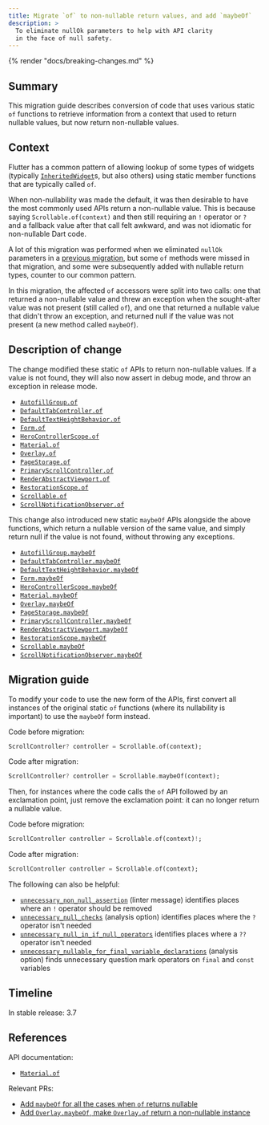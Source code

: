 ```yaml
---
title: Migrate `of` to non-nullable return values, and add `maybeOf`
description: >
  To eliminate nullOk parameters to help with API clarity
  in the face of null safety.
---
```


{% render "docs/breaking-changes.md" %}

## Summary

This migration guide describes conversion of code that uses various static `of`
functions to retrieve information from a context that used to return nullable
values, but now return non-nullable values.

## Context

Flutter has a common pattern of allowing lookup of some types of widgets
(typically [`InheritedWidget`][]s, but also others) using static member
functions that are typically called `of`.

When non-nullability was made the default, it was then desirable to have the
most commonly used APIs return a non-nullable value. This is because saying
`Scrollable.of(context)` and then still requiring an `!` operator or `?` and a
fallback value after that call felt awkward, and was not idiomatic for
non-nullable Dart code.

A lot of this migration was performed when we eliminated `nullOk` parameters in
a [previous migration][], but some `of` methods were missed in that migration,
and some were subsequently added with nullable return types, counter to our
common pattern.

In this migration, the affected `of` accessors were split into two calls: one
that returned a non-nullable value and threw an exception when the sought-after
value was not present (still called `of`), and one that returned a nullable
value that didn't throw an exception, and returned null if the value was not
present (a new method called `maybeOf`).

## Description of change

The change modified these static `of` APIs to return non-nullable values.
If a value is not found, they will also now assert in debug mode, and
throw an exception in release mode.

* [`AutofillGroup.of`]
* [`DefaultTabController.of`]
* [`DefaultTextHeightBehavior.of`]
* [`Form.of`]
* [`HeroControllerScope.of`]
* [`Material.of`]
* [`Overlay.of`]
* [`PageStorage.of`]
* [`PrimaryScrollController.of`]
* [`RenderAbstractViewport.of`]
* [`RestorationScope.of`]
* [`Scrollable.of`]
* [`ScrollNotificationObserver.of`]

This change also introduced new static `maybeOf` APIs alongside
the above functions, which return a nullable version of the same value, and
simply return null if the value is not found, without throwing any exceptions.

* [`AutofillGroup.maybeOf`]
* [`DefaultTabController.maybeOf`]
* [`DefaultTextHeightBehavior.maybeOf`]
* [`Form.maybeOf`]
* [`HeroControllerScope.maybeOf`]
* [`Material.maybeOf`]
* [`Overlay.maybeOf`]
* [`PageStorage.maybeOf`]
* [`PrimaryScrollController.maybeOf`]
* [`RenderAbstractViewport.maybeOf`]
* [`RestorationScope.maybeOf`]
* [`Scrollable.maybeOf`]
* [`ScrollNotificationObserver.maybeOf`]

## Migration guide

To modify your code to use the new form of the APIs, first convert all
instances of the original static `of` functions (where its nullability is
important) to use the `maybeOf` form instead.

Code before migration:

```dart
ScrollController? controller = Scrollable.of(context);
```

Code after migration:

```dart
ScrollController? controller = Scrollable.maybeOf(context);
```

Then, for instances where the code calls the `of` API followed by
an exclamation point, just remove the exclamation point: it can
no longer return a nullable value.

Code before migration:

```dart
ScrollController controller = Scrollable.of(context)!;
```

Code after migration:

```dart
ScrollController controller = Scrollable.of(context);
```

The following can also be helpful:

* [`unnecessary_non_null_assertion`][] (linter message) identifies
  places where an  `!` operator should be removed
* [`unnecessary_null_checks`][] (analysis option) identifies places
  where the `?` operator isn't needed
* [`unnecessary_null_in_if_null_operators`][] identifies places
  where a `??` operator isn't needed
* [`unnecessary_nullable_for_final_variable_declarations`][] (analysis option)
  finds unnecessary question mark operators on `final` and `const` variables

## Timeline

In stable release: 3.7

## References

API documentation:

* [`Material.of`][]

Relevant PRs:

* [Add `maybeOf` for all the cases when `of` returns nullable][]
* [Add `Overlay.maybeOf`, make `Overlay.of` return a non-nullable instance][]

[previous migration]: /release/breaking-changes/eliminating-nullok-parameters
[`unnecessary_non_null_assertion`]: {{site.dart-site}}/tools/diagnostic-messages#unnecessary_non_null_assertion
[`unnecessary_null_checks`]: {{site.dart-site}}/tools/linter-rules#unnecessary_null_checks
[`unnecessary_null_in_if_null_operators`]: {{site.dart-site}}/tools/linter-rules#unnecessary_null_in_if_null_operators
[`unnecessary_nullable_for_final_variable_declarations`]: {{site.dart-site}}/tools/linter-rules#unnecessary_nullable_for_final_variable_declarations
[`AutofillGroup.maybeOf`]: {{site.api}}/flutter/widgets/AutofillGroup/maybeOf.html
[`AutofillGroup.of`]: {{site.api}}/flutter/widgets/AutofillGroup/of.html
[`DefaultTabController.maybeOf`]: {{site.api}}/flutter/material/DefaultTabController/maybeOf.html
[`DefaultTabController.of`]: {{site.api}}/flutter/material/DefaultTabController/of.html
[`DefaultTextHeightBehavior.maybeOf`]: {{site.api}}/flutter/widgets/DefaultTextHeightBehavior/maybeOf.html
[`DefaultTextHeightBehavior.of`]: {{site.api}}/flutter/widgets/DefaultTextHeightBehavior/of.html
[`Form.maybeOf`]: {{site.api}}/flutter/widgets/Form/maybeOf.html
[`Form.of`]: {{site.api}}/flutter/widgets/Form/of.html
[`HeroControllerScope.maybeOf`]: {{site.api}}/flutter/widgets/HeroControllerScope/maybeOf.html
[`HeroControllerScope.of`]: {{site.api}}/flutter/widgets/HeroControllerScope/of.html
[`InheritedWidget`]: {{site.api}}/flutter/widgets/InheritedWidget-class.html
[`Material.maybeOf`]: {{site.api}}/flutter/material/Material/maybeOf.html
[`Material.of`]: {{site.api}}/flutter/material/Material/of.html
[`Overlay.maybeOf`]: {{site.api}}/flutter/widgets/Overlay/maybeOf.html
[`Overlay.of`]: {{site.api}}/flutter/widgets/Overlay/of.html
[`PageStorage.maybeOf`]: {{site.api}}/flutter/widgets/PageStorage/maybeOf.html
[`PageStorage.of`]: {{site.api}}/flutter/widgets/PageStorage/of.html
[`PrimaryScrollController.maybeOf`]: {{site.api}}/flutter/widgets/PrimaryScrollController/maybeOf.html
[`PrimaryScrollController.of`]: {{site.api}}/flutter/widgets/PrimaryScrollController/of.html
[`RenderAbstractViewport.maybeOf`]: {{site.api}}/flutter/rendering/RenderAbstractViewport/maybeOf.html
[`RenderAbstractViewport.of`]: {{site.api}}/flutter/rendering/RenderAbstractViewport/of.html
[`RestorationScope.maybeOf`]: {{site.api}}/flutter/widgets/RestorationScope/maybeOf.html
[`RestorationScope.of`]: {{site.api}}/flutter/widgets/RestorationScope/of.html
[`Scrollable.maybeOf`]: {{site.api}}/flutter/widgets/Scrollable/maybeOf.html
[`Scrollable.of`]: {{site.api}}/flutter/widgets/Scrollable/of.html
[`ScrollNotificationObserver.maybeOf`]: {{site.api}}/flutter/widgets/ScrollNotificationObserver/maybeOf.html
[`ScrollNotificationObserver.of`]: {{site.api}}/flutter/widgets/ScrollNotificationObserver/of.html
[Add `maybeOf` for all the cases when `of` returns nullable]: {{site.repo.flutter}}/pull/114120
[Add `Overlay.maybeOf`, make `Overlay.of` return a non-nullable instance]: {{site.repo.flutter}}/pull/110811
